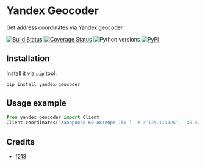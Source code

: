 Yandex Geocoder
===
Get address coordinates via Yandex geocoder

[![Build Status](https://travis-ci.org/cryptomaniac512/yandex-geocoder.svg?branch=master)](https://travis-ci.org/cryptomaniac512/yandex-geocoder)
[![Coverage Status](https://coveralls.io/repos/github/cryptomaniac512/yandex-geocoder/badge.svg?branch=master)](https://coveralls.io/github/cryptomaniac512/yandex-geocoder?branch=master)
![Python versions](https://img.shields.io/badge/python-3.5,%203.6-blue.svg)
[![PyPi](https://img.shields.io/badge/PyPi-0.0.2-yellow.svg)](https://pypi.python.org/pypi/yandex-geocoder)

Installation
---
Install it via `pip` tool:

``` shell
pip install yandex-geocoder
```

Usage example
---

``` python
from yandex_geocoder import Client
Client.coordinates('Хабаровск 60 октября 150')  # ('135.114326', '48.47839')
```

Credits
---
- [f213](https://github.com/f213)
